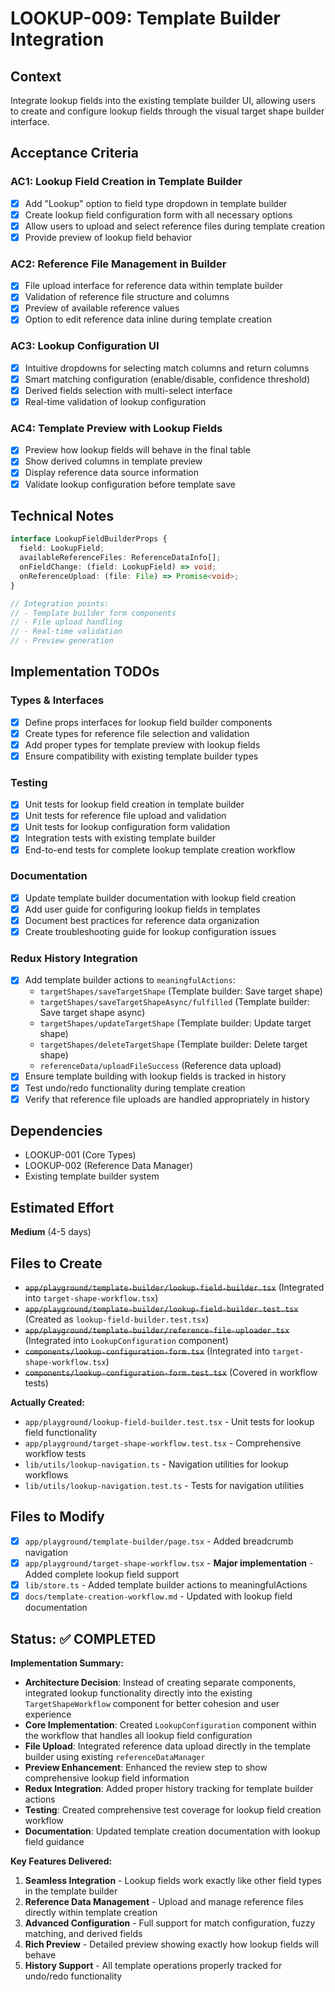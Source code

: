 # LOOKUP-009: Template Builder Integration

## Context

Integrate lookup fields into the existing template builder UI, allowing users to create and configure lookup fields through the visual target shape builder interface.

## Acceptance Criteria

### AC1: Lookup Field Creation in Template Builder

- [x] Add "Lookup" option to field type dropdown in template builder
- [x] Create lookup field configuration form with all necessary options
- [x] Allow users to upload and select reference files during template creation
- [x] Provide preview of lookup field behavior

### AC2: Reference File Management in Builder

- [x] File upload interface for reference data within template builder
- [x] Validation of reference file structure and columns
- [x] Preview of available reference values
- [x] Option to edit reference data inline during template creation

### AC3: Lookup Configuration UI

- [x] Intuitive dropdowns for selecting match columns and return columns
- [x] Smart matching configuration (enable/disable, confidence threshold)
- [x] Derived fields selection with multi-select interface
- [x] Real-time validation of lookup configuration

### AC4: Template Preview with Lookup Fields

- [x] Preview how lookup fields will behave in the final table
- [x] Show derived columns in template preview
- [x] Display reference data source information
- [x] Validate lookup configuration before template save

## Technical Notes

```typescript
interface LookupFieldBuilderProps {
  field: LookupField;
  availableReferenceFiles: ReferenceDataInfo[];
  onFieldChange: (field: LookupField) => void;
  onReferenceUpload: (file: File) => Promise<void>;
}

// Integration points:
// - Template builder form components
// - File upload handling
// - Real-time validation
// - Preview generation
```

## Implementation TODOs

### Types & Interfaces

- [x] Define props interfaces for lookup field builder components
- [x] Create types for reference file selection and validation
- [x] Add proper types for template preview with lookup fields
- [x] Ensure compatibility with existing template builder types

### Testing

- [x] Unit tests for lookup field creation in template builder
- [x] Unit tests for reference file upload and validation
- [x] Unit tests for lookup configuration form validation
- [x] Integration tests with existing template builder
- [x] End-to-end tests for complete lookup template creation workflow

### Documentation

- [x] Update template builder documentation with lookup field creation
- [x] Add user guide for configuring lookup fields in templates
- [x] Document best practices for reference data organization
- [x] Create troubleshooting guide for lookup configuration issues

### Redux History Integration

- [x] Add template builder actions to `meaningfulActions`:
  - `targetShapes/saveTargetShape` (Template builder: Save target shape)
  - `targetShapes/saveTargetShapeAsync/fulfilled` (Template builder: Save target shape async)
  - `targetShapes/updateTargetShape` (Template builder: Update target shape)
  - `targetShapes/deleteTargetShape` (Template builder: Delete target shape)
  - `referenceData/uploadFileSuccess` (Reference data upload)
- [x] Ensure template building with lookup fields is tracked in history
- [x] Test undo/redo functionality during template creation
- [x] Verify that reference file uploads are handled appropriately in history

## Dependencies

- LOOKUP-001 (Core Types)
- LOOKUP-002 (Reference Data Manager)
- Existing template builder system

## Estimated Effort

**Medium** (4-5 days)

## Files to Create

- ~~`app/playground/template-builder/lookup-field-builder.tsx`~~ (Integrated into `target-shape-workflow.tsx`)
- ~~`app/playground/template-builder/lookup-field-builder.test.tsx`~~ (Created as `lookup-field-builder.test.tsx`)
- ~~`app/playground/template-builder/reference-file-uploader.tsx`~~ (Integrated into `LookupConfiguration` component)
- ~~`components/lookup-configuration-form.tsx`~~ (Integrated into `target-shape-workflow.tsx`)
- ~~`components/lookup-configuration-form.test.tsx`~~ (Covered in workflow tests)

**Actually Created:**

- `app/playground/lookup-field-builder.test.tsx` - Unit tests for lookup field functionality
- `app/playground/target-shape-workflow.test.tsx` - Comprehensive workflow tests
- `lib/utils/lookup-navigation.ts` - Navigation utilities for lookup workflows
- `lib/utils/lookup-navigation.test.ts` - Tests for navigation utilities

## Files to Modify

- [x] `app/playground/template-builder/page.tsx` - Added breadcrumb navigation
- [x] `app/playground/target-shape-workflow.tsx` - **Major implementation** - Added complete lookup field support
- [x] `lib/store.ts` - Added template builder actions to meaningfulActions
- [x] `docs/template-creation-workflow.md` - Updated with lookup field documentation

## Status: ✅ COMPLETED

**Implementation Summary:**

- **Architecture Decision**: Instead of creating separate components, integrated lookup functionality directly into the existing `TargetShapeWorkflow` component for better cohesion and user experience
- **Core Implementation**: Created `LookupConfiguration` component within the workflow that handles all lookup field configuration
- **File Upload**: Integrated reference data upload directly in the template builder using existing `referenceDataManager`
- **Preview Enhancement**: Enhanced the review step to show comprehensive lookup field information
- **Redux Integration**: Added proper history tracking for template builder actions
- **Testing**: Created comprehensive test coverage for lookup field creation workflow
- **Documentation**: Updated template creation documentation with lookup field guidance

**Key Features Delivered:**

1. **Seamless Integration** - Lookup fields work exactly like other field types in the template builder
2. **Reference Data Management** - Upload and manage reference files directly within template creation
3. **Advanced Configuration** - Full support for match configuration, fuzzy matching, and derived fields
4. **Rich Preview** - Detailed preview showing exactly how lookup fields will behave
5. **History Support** - All template operations properly tracked for undo/redo functionality

